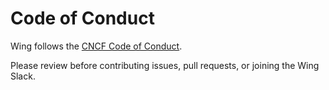 # Code of Conduct

Wing follows the [CNCF Code of Conduct](https://github.com/cncf/foundation/blob/main/code-of-conduct.md).

Please review before contributing issues, pull requests, or joining the Wing Slack.
